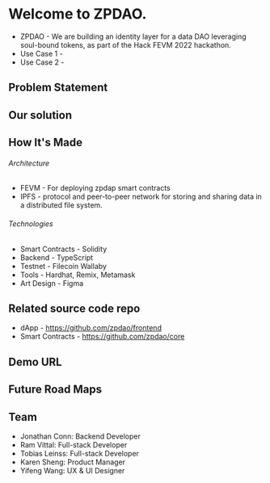 # Welcome to ZPDAO.
- ZPDAO - We are building an identity layer for a data DAO leveraging soul-bound tokens, as part of the Hack FEVM 2022 hackathon.
- Use Case 1 - 
- Use Case 2 - 

## Problem Statement

## Our solution

## How It's Made

###### Architecture

- FEVM - For deploying zpdap smart contracts
- IPFS - protocol and peer-to-peer network for storing and sharing data in a distributed file system.

###### Technologies

- Smart Contracts - Solidity
- Backend - TypeScript
- Testnet - Filecoin Wallaby
- Tools - Hardhat, Remix, Metamask
- Art Design - Figma

## Related source code repo

* dApp - https://github.com/zpdao/frontend
* Smart Contracts - https://github.com/zpdao/core

## Demo URL


##  Future Road Maps

## Team

* Jonathan Conn: Backend Developer
* Ram Vittal: Full-stack Developer
* Tobias Leinss: Full-stack Developer
* Karen Sheng: Product Manager
* Yifeng Wang: UX & UI Designer
